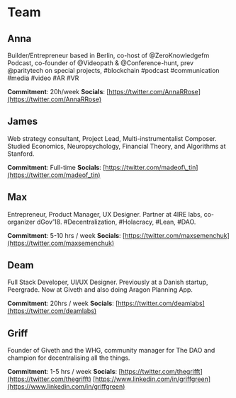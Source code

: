 # Team

## Anna

Builder/Entrepreneur based in Berlin, co-host of @ZeroKnowledgefm Podcast, co-founder of @Videopath & @Conference-hunt, prev @paritytech on special projects, \#blockchain \#podcast \#communication \#media \#video \#AR \#VR

**Commitment**: 20h/week **Socials**: [https://twitter.com/AnnaRRose](https://twitter.com/AnnaRRose)

## James

Web strategy consultant, Project Lead, Multi-instrumentalist Composer. Studied Economics, Neuropsychology, Financial Theory, and Algorithms at Stanford.

**Commitment**: Full-time **Socials**: [https://twitter.com/madeof\_tin](https://twitter.com/madeof_tin)

## Max

Entrepreneur, Product Manager, UX Designer. Partner at 4IRE labs, co-organizer dGov’18. \#Decentralization, \#Holacracy, \#Lean, \#DAO.

**Commitment**: 5-10 hrs / week **Socials**: [https://twitter.com/maxsemenchuk](https://twitter.com/maxsemenchuk)

## Deam

Full Stack Developer, UI/UX Designer. Previously at a Danish startup, Peergrade. Now at Giveth and also doing Aragon Planning App.

**Commitment**: 20hrs / week **Socials**: [https://twitter.com/deamlabs](https://twitter.com/deamlabs)

## Griff

Founder of Giveth and the WHG, community manager for The DAO and champion for decentralising all the things.

**Commitment**: 1-5 hrs / week **Socials**: [https://twitter.com/thegrifft](https://twitter.com/thegrifft) [https://www.linkedin.com/in/griffgreen](https://www.linkedin.com/in/griffgreen)


